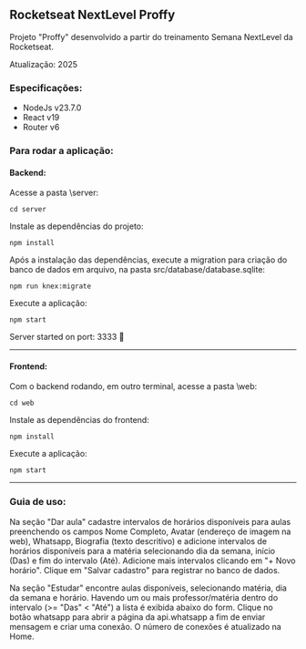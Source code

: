 ## Rocketseat NextLevel Proffy

Projeto "Proffy" desenvolvido a partir do treinamento Semana NextLevel da Rocketseat.

Atualização: 2025

### Especificações:

- NodeJs v23.7.0
- React v19
- Router v6

### Para rodar a aplicação:

#### Backend:

Acesse a pasta \server:

```
cd server
```

Instale as dependências do projeto:

```
npm install
```

Após a instalação das dependências, execute a migration para criação do banco de dados em arquivo, na pasta src/database/database.sqlite:

```
npm run knex:migrate
```

Execute a aplicação:

```
npm start
```

Server started on port: 3333 🚀

---

#### Frontend:

Com o backend rodando, em outro terminal, acesse a pasta \web:

```
cd web
```

Instale as dependências do frontend:

```
npm install
```

Execute a aplicação:

```
npm start
```

---

### Guia de uso:

Na seção "Dar aula" cadastre intervalos de horários disponíveis para aulas preenchendo os campos Nome Completo, Avatar (endereço de imagem na web), Whatsapp, Biografia (texto descritivo) e adicione intervalos de horários disponíveis para a matéria selecionando dia da semana, início (Das) e fim do intervalo (Até). Adicione mais intervalos clicando em "+ Novo horário". Clique em "Salvar cadastro" para registrar no banco de dados.

Na seção "Estudar" encontre aulas disponíveis, selecionando matéria, dia da semana e horário. Havendo um ou mais professor/matéria dentro do intervalo (>= "Das" < "Até") a lista é exibida abaixo do form. Clique no botão whatsapp para abrir a página da api.whatsapp a fim de enviar mensagem e criar uma conexão. O número de conexões é atualizado na Home.
